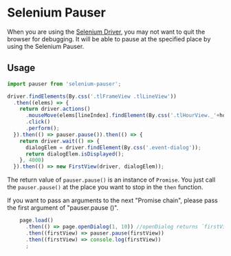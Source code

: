 # Selenium Pauser

When you are using the [Selenium Driver](http://seleniumhq.github.io/selenium/docs/api/javascript/), you may not want to quit the browser for debugging. It will be able to pause at the specified place by using the Selenium Pauser.


## Usage



```js
import pauser from 'selenium-pauser';

driver.findElements(By.css('.tlFrameView .tlLineView'))
  .then((elems) => {
    return driver.actions()
      .mouseMove(elems[lineIndex].findElement(By.css('.tlHourView._'+hour+' .tlMinView._15')), {x:1, y:1})
      .click()
      .perform();
  }).then(() => pauser.pause()).then(() => {
    return driver.wait(() => {
      dialogElem = driver.findElement(By.css('.event-dialog'));
      return dialogElem.isDisplayed();
    }, 4000)
  }).then(() => new FirstView(driver, dialogElem));
```

The return value of `pauser.pause()` is an instance of `Promise`. You just call the `pauser.pause()` at the place you want to stop in the `then` function.

If you want to pass an arguments to the next "Promise chain", please pass the first argument of "pauser.pause ()".

```js
    page.load()
      .then(() => page.openDialog(1, 10)) //openDialog returns `firstView` instance to the next promise.
      .then((firstView) => pauser.pause(firstView))
      .then((firstView) => console.log(firstView))
      ;
```